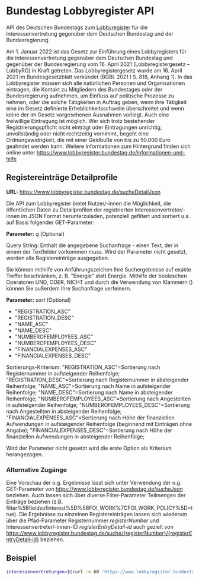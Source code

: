 # Bundestag Lobbyregister API

API des Deutschen Bundestags zum [Lobbyregister](https://www.lobbyregister.bundestag.de/startseite) für die Interessenvertretung gegenüber dem Deutschen Bundestag und der Bundesregierung.

Am 1. Januar 2022 ist das Gesetz zur Einführung eines Lobbyregisters für die Interessenvertretung gegenüber dem Deutschen Bundestag und gegenüber der Bundesregierung vom 16. April 2021 (Lobbyregistergesetz – LobbyRG) in Kraft getreten.
Das Lobbyregistergesetz wurde am 16. April 2021 im Bundesgesetzblatt verkündet (BGBl. 2021 I S. 818, Anhang 1).
In das Lobbyregister müssen sich alle natürlichen Personen und Organisationen eintragen, die Kontakt zu Mitgliedern des Bundestages oder der Bundesregierung aufnehmen, um Einfluss auf politische Prozesse zu nehmen, oder die solche Tätigkeiten in Auftrag geben, wenn ihre Tätigkeit eine im Gesetz definierte Erheblichkeitsschwelle überschreitet und wenn keine der im Gesetz vorgesehenen Ausnahmen vorliegt. Auch eine freiwillige Eintragung ist möglich.
Wer sich trotz bestehender Registrierungspflicht nicht einträgt oder Eintragungen unrichtig, unvollständig oder nicht rechtzeitig vornimmt, begeht eine Ordnungswidrigkeit, die mit einer Geldbuße von bis zu 50.000 Euro geahndet werden kann.
Weitere Informationen zum Hintergrund finden sich online unter
https://www.lobbyregister.bundestag.de/informationen-und-hilfe


## Registereinträge Detailprofile

**URL:** https://www.lobbyregister.bundestag.de/sucheDetailJson
	
Die API zum Lobbyregister bietet Nutzer/-innen die Möglichkeit, die öffentlichen Daten zu Detailprofilen der registrierten Interessenvertreter/-innen im JSON Format herunterzuladen, potenziell gefiltert und sortiert u.a. auf Basis folgender GET-Parameter:


**Parameter:** *q* (Optional)

Query String: Enthält die angegebene Suchanfrage - einen Text, der in einem der Textfelder vorkommen muss. Wird der Parameter nicht gesetzt, werden alle Registereinträge ausgegeben.

Sie können mithilfe von Anführungszeichen Ihre Suchergebnisse auf exakte Treffer beschränken, z. B. "Energie" statt Energie. Mithilfe der booleschen Operatoren UND, ODER, NICHT und durch die Verwendung von Klammern () können Sie außerdem Ihre Suchanfrage verfeinern.


**Parameter:** *sort* (Optional)

- "REGISTRATION_ASC"
- "REGISTRATION_DESC"
- "NAME_ASC"
- "NAME_DESC"
- "NUMBEROFEMPLOYEES_ASC"
- "NUMBEROFEMPLOYEES_DESC"
- "FINANCIALEXPENSES_ASC"
- "FINANCIALEXPENSES_DESC"

Sortierungs-Kriterium: 
"REGISTRATION_ASC"=Sortierung nach Registernummer in aufsteigender Reihenfolge; 
"REGISTRATION_DESC"=Sortierung nach Registernummer in absteigender Reihenfolge; 
"NAME_ASC"=Sortierung nach Name in aufsteigender Reihenfolge; 
"NAME_DESC"=Sortierung nach Name in absteigender Reihenfolge; 
"NUMBEROFEMPLOYEES_ASC"=Sortierung nach Angestellten in aufsteigender Reihenfolge; 
"NUMBEROFEMPLOYEES_DESC"=Sortierung nach Angestellten in absteigender Reihenfolge; 
"FINANCIALEXPENSES_ASC"=Sortierung nach Höhe der finanziellen Aufwendungen in aufsteigender Reihenfolge (beginnend mit Einträgen ohne Angabe); 
"FINANCIALEXPENSES_DESC"=Sortierung nach Höhe der finanziellen Aufwendungen in absteigender Reihenfolge;
 
Wird der Parameter nicht gesetzt wird die erste Option als Kriterium herangezogen.


### Alternative Zugänge

Eine Vorschau der o.g. Ergebnisse lässt sich unter Verwendung der o.g. GET-Parameter von https://www.lobbyregister.bundestag.de/sucheJson beziehen. Auch lassen sich über diverse Filter-Parameter Teilmengen der Einträge beziehen (z.B. filter%5Bfieldsofinterest%5D%5BFOI_WORK%7CFOI_WORK_POLICY%5D=true).
Die Ergebnisse zu einzelnen Registereinträgen lassen sich wiederum über die Pfad-Parameter Registernummer *registerNumber* und Interessenvertreter/-innen-ID *registerEntryDetail-id* auch gezielt von https://www.lobbyregister.bundestag.de/suche/{registerNumber}/{registerEntryDetail-id} beziehen.


## Beispiel

```bash
interessenvertretungen=$(curl -m 60 'https://www.lobbyregister.bundestag.de/sucheDetailJson?sort=FINANCIALEXPENSES_DESC')
```
